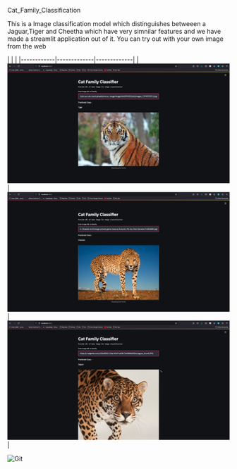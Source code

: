  Cat_Family_Classification
 
 This is a Image classification model which distinguishes betweeen a Jaguar,Tiger and Cheetha which have very simnilar features and we have made a streamlit application out of it. You can try out with your own image from the web
 
 
 |     |      |
|------------|-------------|-------------|
| <img src="assests/Tiger.png">| <img src="assests/Cheetha.png"> |  <img src="assests/Jaguar.png"> |
 
 
 
   ![Git](https://user-images.githubusercontent.com/42889933/120938414-36ff7100-c730-11eb-8df1-e6d2b6c4c231.gif)


